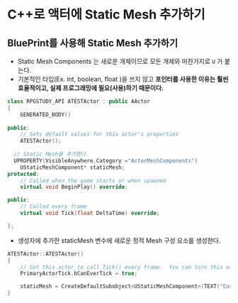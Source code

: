 C++로 액터에 Static Mesh 추가하기
===

## BluePrint를 사용해 Static Mesh 추가하기

- Static Mesh Components 는 새로운 개체이므로 모든 개체와 마찬가지로 `U` 가 붙는다.
- 기본적인 타입(Ex. int, boolean, float )을 쓰지 않고 **포인터를 사용한 이유는 훨씬 효율적이고, 실제 프로그래밍에 필요(사용)하기 때문이다.**
```C++
class RPGSTUDY_API ATESTActor : public AActor
{
	GENERATED_BODY()
	
public:	
	// Sets default values for this actor's properties
	ATESTActor();
  
  // Static Mesh를 추가했다.
  UPROPERTY(VisibleAnywhere,Category ="ActorMeshComponents")
	UStaticMeshComponent* staticMesh;
protected:
	// Called when the game starts or when spawned
	virtual void BeginPlay() override;

public:	
	// Called every frame
	virtual void Tick(float DeltaTime) override;

};
```

- 생성자에 추가한 staticMesh 변수에 새로운 정적 Mesh 구성 요소를 생성한다.
```C++
ATESTActor::ATESTActor()
{
 	// Set this actor to call Tick() every frame.  You can turn this off to improve performance if you don't need it.
	PrimaryActorTick.bCanEverTick = true;

	staticMesh = CreateDefaultSubobject<UStaticMeshComponent>(TEXT("CustomStaticMesh"));
}
```
